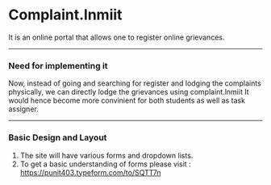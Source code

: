 # Complaint.lnmiit
It is an online portal that allows one to register online grievances.

---

### Need for implementing it

Now, instead of going and searching for register and lodging the complaints physically, we can directly lodge the grievances using complaint.lnmiit
It would hence become more convinient for both students as well as task assigner.

---

### Basic Design and Layout
  1. The site will have various forms and dropdown lists.
  2. To get a basic understanding of forms please visit : https://punit403.typeform.com/to/SQTT7n
